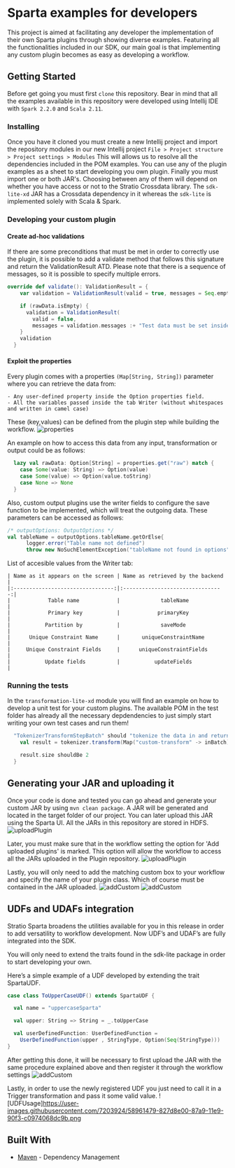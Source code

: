 # Sparta examples for developers
This project is aimed at facilitating  any developer the implementation of their own Sparta plugins through showing diverse examples. Featuring all the functionalities included in our SDK, our main goal is that implementing any custom plugin becomes as easy as developing a workflow.

## Getting Started
Before get going you must first `clone` this repository. Bear in mind that all the examples available in this repository were developed using Intellij IDE with `Spark 2.2.0` and `Scala 2.11`.

### Installing

Once you have it cloned  you must create a new Intellij project and  import the repository modules in our new Intellij project
`File > Project structure > Project settings > Modules`
This will allows us to resolve all the dependencies included in the POM examples. You can use any of the plugin examples as a sheet to start developing you own plugin. 
Finally you must import one or both JAR's. Choosing between any of them will depend on whether you have access or not to the Stratio Crossdata library. The `sdk-lite-xd` JAR has a Crossdata dependency in it whereas the `sdk-lite` is implemented solely with Scala & Spark.  

### Developing your custom plugin

#### Create ad-hoc validations

If there are some preconditions that must be met in order to correctly use the plugin, it is possible to add a validate method that follows this signature and return the ValidationResult ATD.
Please note that there is a sequence of messages, so it is possible to specify multiple errors.
```scala
override def validate(): ValidationResult = {
    var validation = ValidationResult(valid = true, messages = Seq.empty)

    if (rawData.isEmpty) {
      validation = ValidationResult(
        valid = false,
        messages = validation.messages :+ "Test data must be set inside the Option properties with an option key named 'raw'")
    }
    validation
  }
```
#### Exploit the properties
Every plugin comes with a properties `(Map[String, String])` parameter where you can retrieve the data from:

    - Any user-defined property inside the Option properties field.
    - All the variables passed inside the tab Writer (without whitespaces and written in camel case)
    
These (key,values) can be defined from the plugin step while building the workflow. 
![properties](https://hydra.stratio.com/wp-content/uploads/sites/14/stratio-sparta398000715.png?raw=true)
    
An example on how to access this data from any input, transformation or output could be as follows:
```scala
  lazy val rawData: Option[String] = properties.get("raw") match {
    case Some(value: String) => Option(value)
    case Some(value) => Option(value.toString)
    case None => None
  }
```

Also, custom output plugins use the writer fields to configure the save function to be implemented, which will treat the outgoing data. These parameters can be accessed as follows:
```scala
/* outputOptions: OutputOptions */
val tableName = outputOptions.tableName.getOrElse{
      logger.error("Table name not defined")
      throw new NoSuchElementException("tableName not found in options")}
```

List of accesible values from the Writer tab:
```
| Name as it appears on the screen | Name as retrieved by the backend |
|:--------------------------------:|:--------------------------------:|
|            Table name            |             tableName            |
|            Primary key           |            primaryKey            |
|           Partition by           |             saveMode             |
|      Unique Constraint Name      |       uniqueConstraintName       |
|     Unique Constraint Fields     |      uniqueConstraintFields      |
|           Update fields          |           updateFields           |
```


### Running the tests

In the `transformation-lite-xd` module you will find an example on how to develop a unit test for your custom plugins. The available POM in the test folder has already all the necessary depdendencies to just simply start writing your own test cases  and run them!   

```scala
  "TokenizerTransformStepBatch" should "tokenize the data in and return two values" in {
    val result = tokenizer.transform(Map("custom-transform" -> inBatch)).data.first().toSeq

    result.size shouldBe 2
  }
```
## Generating your JAR and uploading it
Once your code is done and tested you can go ahead and generate your custom JAR by using `mvn clean package`. A JAR will be generated and located in the target folder of our project. You can later upload this JAR using the Sparta UI. All the JARs in this repository are stored in HDFS.
![uploadPlugin](https://user-images.githubusercontent.com/7203924/58958966-56134300-87a4-11e9-8f8b-16ac927375b4.png?raw=true)

Later, you must make sure that in the workflow setting the option for 'Add uploaded plugins' is marked. This option will allow the workflow to access all the JARs uploaded in the Plugin repository.
![uploadPlugin](https://user-images.githubusercontent.com/7203924/58958963-557aac80-87a4-11e9-8e03-294620b80c5b.png?raw=true)

Lastly, you will only need to add the matching custom box to your workflow and specify the name of your plugin class. Which of course must be contained in the JAR uploaded.
![addCustom](https://user-images.githubusercontent.com/7203924/58958964-56134300-87a4-11e9-910c-e33c57d266f7.png?raw=true)
![addCustom](https://user-images.githubusercontent.com/7203924/58958961-557aac80-87a4-11e9-8147-4d763e0bdec2.png?raw=true)

## UDFs and UDAFs integration
Stratio Sparta broadens the utilities available for you in this release in order to add versatility to workflow development. Now UDF’s and UDAF’s are fully integrated into the SDK.

You will only need to extend the traits found in the sdk-lite package in order to start developing your own.

Here’s a simple example of a UDF developed by extending the trait SpartaUDF.
```scala
case class ToUpperCaseUDF() extends SpartaUDF {

  val name = "uppercaseSparta"

  val upper: String => String = _.toUpperCase

  val userDefinedFunction: UserDefinedFunction =
    UserDefinedFunction(upper , StringType, Option(Seq(StringType)))
}
```
After getting this done, it will be necessary to first upload the JAR with the same procedure explained above and then register it through the workflow settings
![addCustom](https://user-images.githubusercontent.com/7203924/58958967-56134300-87a4-11e9-824a-6f360da0c455.png?raw=true)

Lastly, in order to use the newly registered UDF you just need to call it in a Trigger transformation and pass it some valid value.
![UDFUsage]https://user-images.githubusercontent.com/7203924/58961479-827d8e00-87a9-11e9-90f3-c0974068dc9b.png

## Built With
* [Maven](https://maven.apache.org/) - Dependency Management


